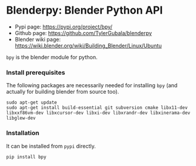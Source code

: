 # Blenderpy: Blender Python API

- Pypi page: https://pypi.org/project/bpy/
- Github page: https://github.com/TylerGubala/blenderpy
- Blender wiki page: https://wiki.blender.org/wiki/Building_Blender/Linux/Ubuntu

`bpy` is the blender module for python.

### Install prerequisites

The following packages are necessarily needed for installing `bpy` (and actually for building blender from source too).
```
sudo apt-get update
sudo apt-get install build-essential git subversion cmake libx11-dev libxxf86vm-dev libxcursor-dev libxi-dev libxrandr-dev libxinerama-dev libglew-dev
```

### Installation

It can be installed from `pypi` directly.
```
pip install bpy
```

